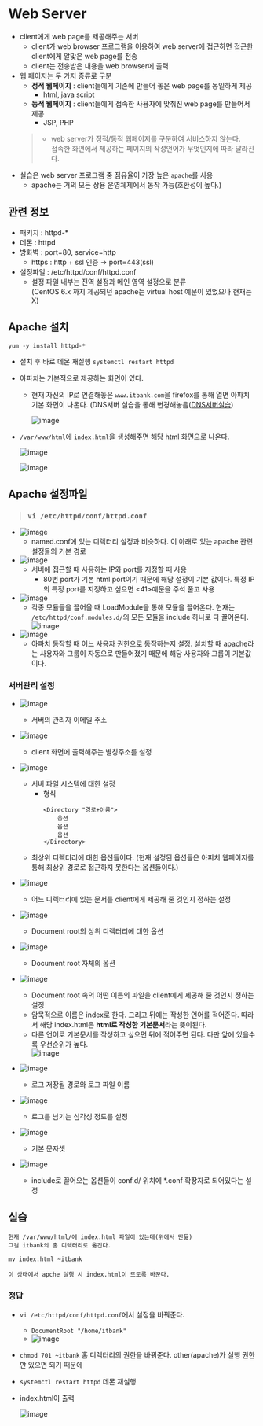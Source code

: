 # Web Server
- client에게 web page를 제공해주는 서버
  - client가 web browser 프로그램을 이용하여 web server에 접근하면 접근한 client에게 알맞은 web page를 전송
  - client는 전송받은 내용을 web browser에 출력
- 웹 페이지는 두 가지 종류로 구분
  - **정적 웹페이지** : client들에게 기존에 만들어 놓은 web page를 동일하게 제공
    - html, java script
  - **동적 웹페이지** : client들에게 접속한 사용자에 맞춰진 web page를 만들어서 제공
    -  JSP, PHP
  > - web server가 정적\/동적 웹페이지를 구분하여 서비스하지 않는다.  
 접속한 화면에서 제공하는 페이지의 작성언어가 무엇인지에 따라 달라진다.
- 실습은 web server 프로그램 중 점유율이 가장 높은 `apache`를 사용
  - apache는 거의 모든 상용 운영체제에서 동작 가능(호환성이 높다.)

## 관련 정보
- 패키지 : httpd-*
- 데몬 : httpd
- 방화벽 : port=80, service=http
  - https : http + ssl 인증 → port=443(ssl)
- 설정파일 : /etc/httpd/conf/httpd.conf
  - 설정 파일 내부는 전역 설정과 메인 영역 설정으로 분류  
(CentOS 6.x 까지 제공되던 apache는 virtual host 예문이 있었으나 현재는 X)

## Apache 설치
```
yum -y install httpd-*
```
* 설치 후 바로 데몬 재실행 `systemctl restart httpd`
* 아파치는 기본적으로 제공하는 화면이 있다.
  * 현재 자신의 IP로 연결해놓은 `www.itbank.com`을 firefox를 통해 열면 아파치 기본 화면이 나온다. (DNS서버 실습을 통해 변경해놓음([DNS서버실습](https://github.com/Clary0122/TIL/blob/main/linux-server2/linux-server_0521-24.md#%EC%8B%A4%EC%8A%B5))
    
    ![image](https://user-images.githubusercontent.com/79209568/119456510-b32fa700-bd75-11eb-8228-72cb9b99b850.png)
* `/var/www/html`에 `index.html`을 생성해주면 해당 html 화면으로 나온다.
  
  ![image](https://user-images.githubusercontent.com/79209568/119459728-eaec1e00-bd78-11eb-8f22-05431b748cb4.png)
  
  ![image](https://user-images.githubusercontent.com/79209568/119459749-efb0d200-bd78-11eb-8b2f-e0cb4e488c77.png)

## Apache 설정파일
> ### `vi /etc/httpd/conf/httpd.conf`

* ![image](https://user-images.githubusercontent.com/79209568/119461253-7b772e00-bd7a-11eb-8122-0bc0aaea55a8.png) 
  * named.conf에 있는 디렉터리 설정과 비슷하다. 이 아래로 있는 apache 관련 설정들의 기본 경로
* ![image](https://user-images.githubusercontent.com/79209568/119461276-803be200-bd7a-11eb-9992-1441f2578d9e.png) 
  * 서버에 접근할 때 사용하는 IP와 port를 지정할 때 사용
    * 80번 port가 기본 html port이기 때문에 해당 설정이 기본 값이다. 특정 IP의 특정 port를 지정하고 싶으면 <41>예문을 주석 풀고 사용
* ![image](https://user-images.githubusercontent.com/79209568/119461323-88941d00-bd7a-11eb-80b7-126a3c294c43.png) 
  * 각종 모듈들을 끌어올 때 LoadModule을 통해 모듈을 끌어온다. 현재는 `/etc/httpd/conf.modules.d/`의 모든 모듈을 include 하나로 다 끌어온다.
    ![image](https://user-images.githubusercontent.com/79209568/119461510-baa57f00-bd7a-11eb-9b7b-1aea4232eecb.png)
* ![image](https://user-images.githubusercontent.com/79209568/119461593-d1e46c80-bd7a-11eb-911c-48c176262f01.png)
  * 아파치 동작할 때 어느 사용자 권한으로 동작하는지 설정. 설치할 때 apache라는 사용자와 그룹이 자동으로 만들어졌기 때문에 해당 사용자와 그룹이 기본값이다.
### 서버관리 설정
* ![image](https://user-images.githubusercontent.com/79209568/119461923-2ab40500-bd7b-11eb-8af5-f25bf1d246ea.png)
  * 서버의 관리자 이메일 주소
* ![image](https://user-images.githubusercontent.com/79209568/119461988-3d2e3e80-bd7b-11eb-9976-f5ac25ea1019.png)
  * client 화면에 출력해주는 별칭주소를 설정
* ![image](https://user-images.githubusercontent.com/79209568/119462489-be85d100-bd7b-11eb-898b-87b70a66310e.png)
  * 서버 파일 시스템에 대한 설정
      * 형식
        ```
        <Directory "경로+이름">
            옵션
            옵션
            옵션
        </Directory>
        ```
  * 최상위 디렉터리에 대한 옵션들이다. (현재 설정된 옵션들은 아피치 웹페이지를 통해 최상위 경로로 접근하지 못한다는 옵션들이다.)
* ![image](https://user-images.githubusercontent.com/79209568/119462812-18869680-bd7c-11eb-82a8-ac5e30e77a24.png)
  * 어느 디렉터리에 있는 문서를 client에게 제공해 줄 것인지 정하는 설정
* ![image](https://user-images.githubusercontent.com/79209568/119463162-74e9b600-bd7c-11eb-9a75-769a239ff306.png)
  * Document root의 상위 디렉터리에 대한 옵션
* ![image](https://user-images.githubusercontent.com/79209568/119463363-a95d7200-bd7c-11eb-8e30-6528b183e079.png)
  * Document root 자체의 옵션
* ![image](https://user-images.githubusercontent.com/79209568/119463567-d873e380-bd7c-11eb-8284-0d294794de7a.png)
  * Document root 속의 어떤 이름의 파일을 client에게 제공해 줄 것인지 정하는 설정
  * 암묵적으로 이름은 index로 한다. 그리고 뒤에는 작성한 언어를 적어준다. 따라서 해당 index.html은 **html로 작성한 기본문서**라는 뜻이된다.
  * 다른 언어로 기본문서를 작성하고 싶으면 뒤에 적어주면 된다. 다만 앞에 있을수록 우선순위가 높다.  
    ![image](https://user-images.githubusercontent.com/79209568/119463966-3e606b00-bd7d-11eb-8619-ce29cedee77d.png)
* ![image](https://user-images.githubusercontent.com/79209568/119464041-56d08580-bd7d-11eb-9872-63d965285018.png)
  * 로그 저장될 경로와 로그 파일 이름
* ![image](https://user-images.githubusercontent.com/79209568/119464323-95664000-bd7d-11eb-9abc-f8b849af8cc0.png)
  * 로그를 남기는 심각성 정도를 설정

* ![image](https://user-images.githubusercontent.com/79209568/119464496-be86d080-bd7d-11eb-9521-749713e9a4f7.png)
  * 기본 문자셋

* ![image](https://user-images.githubusercontent.com/79209568/119464617-dfe7bc80-bd7d-11eb-91e6-1ae00e61d83f.png)
  * include로 끌어오는 옵션들이 conf.d/ 위치에 \*.conf 확장자로 되어있다는 설정

## 실습
```
현재 /var/www/html/에 index.html 파일이 있는데(위에서 만듦)
그걸 itbank의 홈 디렉터리로 옮긴다.

mv index.html ~itbank

이 상태에서 apche 실행 시 index.html이 뜨도록 바꾼다.
```
### 정답
* `vi /etc/httpd/conf/httpd.conf`에서 설정을 바꿔준다.
  * `DocumentRoot "/home/itbank"`
  * ![image](https://user-images.githubusercontent.com/79209568/119470161-06f4bd00-bd83-11eb-923d-5450bc153d9c.png)
* `chmod 701 ~itbank` 홈 디렉터리의 권한을 바꿔준다. other(apache)가 실행 권한만 있으면 되기 때문에
* `systemctl restart httpd` 데몬 재실행
* index.html이 출력
  
  ![image](https://user-images.githubusercontent.com/79209568/119470482-5804b100-bd83-11eb-8a1f-08d6d014055e.png)
